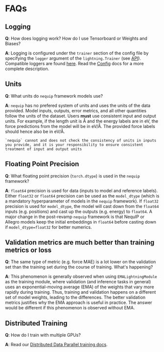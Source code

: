 # FAQs

## Logging

  **Q**: How does logging work? How do I use Tensorboard or Weights and Biases?

  **A**: Logging is configured under the `trainer` section of the config file by specifying the `logger` argument of the `lightning.Trainer` (see [API](https://lightning.ai/docs/pytorch/stable/common/trainer.html#trainer-class-api)). Compatible loggers are found [here](https://lightning.ai/docs/pytorch/stable/api_references.html#loggers). Read the [Config](config.md) docs for a more complete description.

## Units
  **Q**: What units do `nequip` framework models use?

  **A**: `nequip` has no prefered system of units and uses the units of the data provided. Model inputs, outputs, error metrics, and all other quantities follow the units of the dataset. Users **must** use consistent input and output units. For example, if the length unit is Å and the energy labels are in eV, the force predictions from the model will be in eV/Å. The provided force labels should hence also be in eV/Å. 

```{warning}
`nequip` cannot and does not check the consistency of units in inputs you provide, and it is your responsibility to ensure consistent treatment of input and output units
```

## Floating Point Precision

  **Q**: What floating point precision (`torch.dtype`) is used in the `nequip` framework?

  **A**: `float64` precision is used for data (inputs to model and reference labels). Either `float32` or `float64` precision can be used as the `model_dtype` (which is a mandatory hyperparameter of models in the `nequip` framework). If `float32` precision is used for `model_dtype`, the model will cast down from the `float64` inputs (e.g. positions) and cast up the outputs (e.g. energy) to `float64`. A major change in the post-revamp `nequip` framework is that NequIP or Allegro models keep the initial embeddings in `float64` before casting down if `model_dtype=float32` for better numerics.

## Validation metrics are much better than training metrics or loss

  **Q**: The same type of metric (e.g. force MAE) is a lot lower on the validation set than the training set during the course of training. What's happening?

  **A**: This phenomenon is generally observed when using `EMALightningModule` as the training module, where validation (and inference tasks in general) uses an exponential-moving average (EMA) of the weights that vary more rapidly during training. Thus, training and validation happens on a different set of model weights, leading to the differences. The better validation metrics justifies why the EMA approach is useful in practice. The answer would be different if this phenomenon is observed without EMA.

## Distributed Training

  **Q**: How do I train with multiple GPUs?

  **A**: Read our [Distributed Data Parallel training docs](advanced_training.md/#distributed-data-parallel-training).